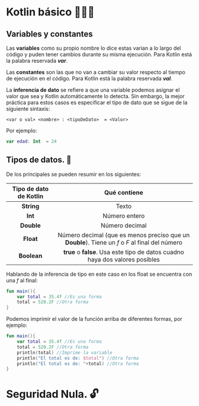# Kotlin básico 🔖🐶📱

## Variables y constantes

Las **variables** como su propio nombre lo dice estas varian a lo largo del código y puden tener cambios durante su misma ejecución. Para Kotlin está la palabra reservada ***var***.

Las **constantes** son las que no van a cambiar su valor respecto al tiempo de ejecución en el código. Para Kotlin está la palabra reservada ***val***.

La **inferencia de dato** se refiere a que una variable podemos asignar el valor que sea y Kotlin automáticamente lo detecta. Sin embargo, la mejor práctica para estos casos es especificar el tipo de dato que se sigue de la siguiente sintaxis:

```
<var o val> <nombre> : <tipoDeDato>  = <Valor>
```

Por ejemplo:

```kotlin
var edad: Int  = 24

```

## Tipos de datos. 📕

De los principales se pueden resumir en los siguientes:


|Tipo de dato de Kotlin| Qué contiene|
|:--------------------:|:-----------:|
|**String**| Texto|
|**Int**| Número entero|
|**Double**|Número decimal|
|**Float**|Número decimal (que es menos preciso que un **Double**). Tiene un *f* o *F* al final del número|
|**Boolean**|**true** o **false**. Usa este tipo de datos cuadno haya dos valores posibles|

Hablando de la inferencia de tipo en este caso en los float se encuentra con una *f* al final:

```kotlin
fun main(){
    var total = 35.4f //Es una forma 
    total = 520.2F //Otra forma
}
```
Podemos imprimir el valor de la función arriba de diferentes formas, por ejemplo:

```kotlin
fun main(){
    var total = 35.4f //Es una forma 
    total = 520.2F //Otra forma
    println(total) //Imprime la variable
    println("El total es de: $total") //Otra forma
    println("El total es de: "+total) //Otra forma
}
```
# Seguridad Nula. 🔓
